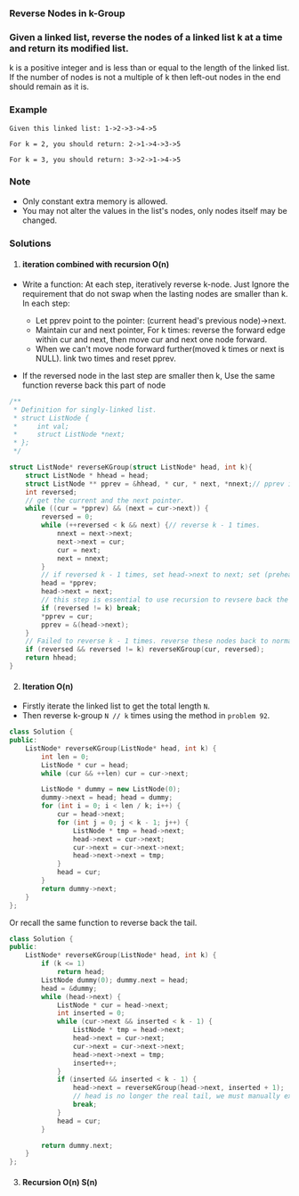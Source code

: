 ### Reverse Nodes in k-Group

### Given a linked list, reverse the nodes of a linked list k at a time and return its modified list.

k is a positive integer and is less than or equal to the length of the linked list. If the number of nodes is not a multiple of k then left-out nodes in the end should remain as it is.

### Example

```
Given this linked list: 1->2->3->4->5

For k = 2, you should return: 2->1->4->3->5

For k = 3, you should return: 3->2->1->4->5
```

### Note

- Only constant extra memory is allowed.
- You may not alter the values in the list's nodes, only nodes itself may be changed.

### Solutions

1. #### iteration combined with recursion O(n)

- Write a function: At each step, iteratively reverse k-node. Just Ignore the requirement that do not swap when the lasting nodes are smaller than k. In each step:
    - Let pprev point to the pointer: (current head's previous node)->next.
    - Maintain cur and next pointer, For k times: reverse the forward edge within cur and next, then move cur and next one node forward.
    - When we can't move node forward further(moved k times or next is NULL). link two times and reset pprev.

- If the reversed node in the last step are smaller then k, Use the same function reverse back this part of node

```cpp
/**
 * Definition for singly-linked list.
 * struct ListNode {
 *     int val;
 *     struct ListNode *next;
 * };
 */

struct ListNode* reverseKGroup(struct ListNode* head, int k){
    struct ListNode * hhead = head;
    struct ListNode ** pprev = &hhead, * cur, * next, *nnext;// pprev is the pointer of (imaginary node)->next. And next points to the current head;
    int reversed;
    // get the current and the next pointer.
    while ((cur = *pprev) && (next = cur->next)) {
        reversed = 0;
        while (++reversed < k && next) {// reverse k - 1 times.
            nnext = next->next;
            next->next = cur;
            cur = next;
            next = nnext;
        }
        // if reversed k - 1 times, set head->next to next; set (prehead->next) to cur;
        head = *pprev;
        head->next = next;
        // this step is essential to use recursion to revsere back the reversed part.
        if (reversed != k) break;
        *pprev = cur;
        pprev = &(head->next);
    }
    // Failed to reverse k - 1 times. reverse these nodes back to normal order. Will only be called once.
    if (reversed && reversed != k) reverseKGroup(cur, reversed);
    return hhead;
}
```

2. #### Iteration O(n)

- Firstly iterate the linked list to get the total length `N`.
- Then reverse k-group `N // k` times using the method in `problem 92`.

```cpp
class Solution {
public:
    ListNode* reverseKGroup(ListNode* head, int k) {
        int len = 0;
        ListNode * cur = head;
        while (cur && ++len) cur = cur->next;

        ListNode * dummy = new ListNode(0);
        dummy->next = head; head = dummy;
        for (int i = 0; i < len / k; i++) {
            cur = head->next;
            for (int j = 0; j < k - 1; j++) {
                ListNode * tmp = head->next;
                head->next = cur->next;
                cur->next = cur->next->next;
                head->next->next = tmp;
            }
            head = cur;
        }
        return dummy->next;
    }
};
```

Or recall the same function to reverse back the tail.

```cpp
class Solution {
public:
    ListNode* reverseKGroup(ListNode* head, int k) {
        if (k <= 1)
            return head;
        ListNode dummy(0); dummy.next = head;
        head = &dummy;
        while (head->next) {
            ListNode * cur = head->next;
            int inserted = 0;
            while (cur->next && inserted < k - 1) {
                ListNode * tmp = head->next;
                head->next = cur->next;
                cur->next = cur->next->next;
                head->next->next = tmp;
                inserted++;
            }
            if (inserted && inserted < k - 1) {
                head->next = reverseKGroup(head->next, inserted + 1);
                // head is no longer the real tail, we must manually exit
                break;
            }
            head = cur;
        }

        return dummy.next;
    }
};
```


3. #### Recursion O(n) S(n)

```c

```